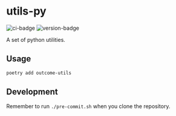 # utils-py
![ci-badge](https://github.com/outcome-co/utils-py/workflows/Checks/badge.svg) ![version-badge](https://img.shields.io/badge/version-1.1.1-brightgreen)

A set of python utilities.

## Usage

```sh
poetry add outcome-utils
```

## Development

Remember to run `./pre-commit.sh` when you clone the repository.
